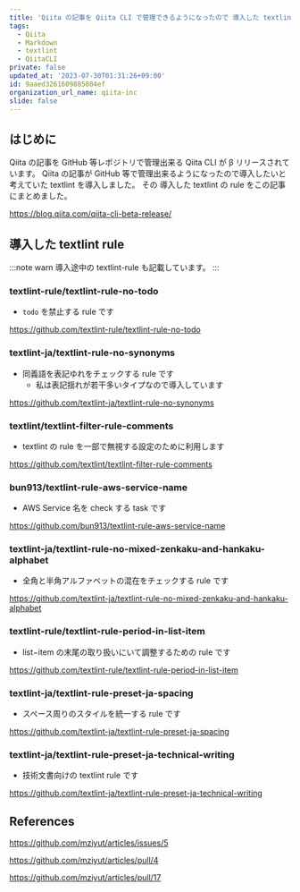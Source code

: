 ```yaml
---
title: 'Qiita の記事を Qiita CLI で管理できるようになったので 導入した textlint rule '
tags:
  - Qiita
  - Markdown
  - textlint
  - QiitaCLI
private: false
updated_at: '2023-07-30T01:31:26+09:00'
id: 9aaed3261609885084ef
organization_url_name: qiita-inc
slide: false
---
```


## はじめに

Qiita の記事を GitHub 等レポジトリで管理出来る Qiita CLI が β リリースされています。
Qiita の記事が GitHub 等で管理出来るようになったので導入したいと考えていた textlint を導入しました。
その 導入した textlint の rule をこの記事にまとめました。

https://blog.qiita.com/qiita-cli-beta-release/

## 導入した textlint rule

:::note warn
導入途中の textlint-rule も記載しています。
:::

### textlint-rule/textlint-rule-no-todo

- `todo` を禁止する rule です

https://github.com/textlint-rule/textlint-rule-no-todo

### textlint-ja/textlint-rule-no-synonyms

- 同義語を表記ゆれをチェックする rule です
  - 私は表記揺れが若干多いタイプなので導入しています

https://github.com/textlint-ja/textlint-rule-no-synonyms

### textlint/textlint-filter-rule-comments

- textlint の rule を一部で無視する設定のために利用します

https://github.com/textlint/textlint-filter-rule-comments

### bun913/textlint-rule-aws-service-name

- AWS Service 名を check する task です

https://github.com/bun913/textlint-rule-aws-service-name

### textlint-ja/textlint-rule-no-mixed-zenkaku-and-hankaku-alphabet

- 全角と半角アルファベットの混在をチェックする rule です

https://github.com/textlint-ja/textlint-rule-no-mixed-zenkaku-and-hankaku-alphabet

### textlint-rule/textlint-rule-period-in-list-item

- list−item の末尾の取り扱いにいて調整するための rule です

https://github.com/textlint-rule/textlint-rule-period-in-list-item

### textlint-ja/textlint-rule-preset-ja-spacing

- スペース周りのスタイルを統一する rule です

https://github.com/textlint-ja/textlint-rule-preset-ja-spacing

### textlint-ja/textlint-rule-preset-ja-technical-writing

- 技術文書向けの textlint rule です

https://github.com/textlint-ja/textlint-rule-preset-ja-technical-writing

## References

https://github.com/mziyut/articles/issues/5

https://github.com/mziyut/articles/pull/4

https://github.com/mziyut/articles/pull/17
